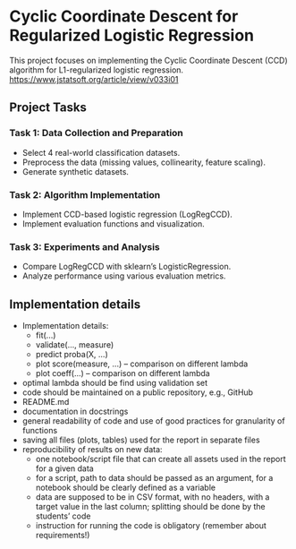 # Cyclic Coordinate Descent for Regularized Logistic Regression

This project focuses on implementing the Cyclic Coordinate Descent (CCD) algorithm for L1-regularized logistic regression. https://www.jstatsoft.org/article/view/v033i01

## Project Tasks

### Task 1: Data Collection and Preparation
* Select 4 real-world classification datasets.
* Preprocess the data (missing values, collinearity, feature scaling).
* Generate synthetic datasets.
### Task 2: Algorithm Implementation
* Implement CCD-based logistic regression (LogRegCCD).
* Implement evaluation functions and visualization.
### Task 3: Experiments and Analysis
* Compare LogRegCCD with sklearn’s LogisticRegression.
* Analyze performance using various evaluation metrics.

## Implementation details
* Implementation details:
  * fit(...)
  * validate(..., measure)
  * predict proba(X, ...)
  * plot score(measure, ...) – comparison on different lambda
  * plot coeff(...) – comparison on different lambda
* optimal lambda should be find using validation set
* code should be maintained on a public repository, e.g., GitHub
* README.md
* documentation in docstrings
* general readability of code and use of good practices for granularity of functions
* saving all files (plots, tables) used for the report in separate files
* reproducibility of results on new data:
  * one notebook/script file that can create all assets used in the report for a given data
  * for a script, path to data should be passed as an argument, for a notebook should be clearly defined as a variable
  * data are supposed to be in CSV format, with no headers, with a target value in the last column; splitting should be done by the students’ code
  * instruction for running the code is obligatory (remember about requirements!)



